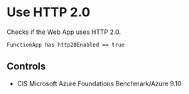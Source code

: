 # Use HTTP 2.0

Checks if the Web App uses HTTP 2.0.

```ccl
FunctionApp has http20Enabled == true
```

## Controls

* CIS Microsoft Azure Foundations Benchmark/Azure 9.10